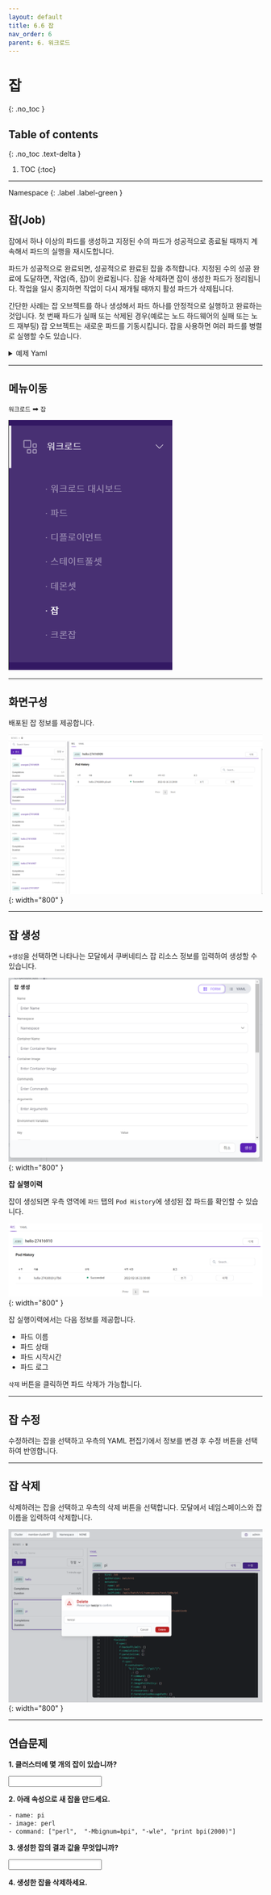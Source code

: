 ```yaml
---
layout: default
title: 6.6 잡
nav_order: 6
parent: 6. 워크로드
---
```


# 잡
{: .no_toc }

## Table of contents
{: .no_toc .text-delta }

1. TOC
{:toc}

---

<div class="code-example" markdown="1">
Namespace
{: .label .label-green }
</div>

## 잡(Job)
잡에서 하나 이상의 파드를 생성하고 지정된 수의 파드가 성공적으로 종료될 때까지 계속해서 파드의 실행을 재시도합니다. 

파드가 성공적으로 완료되면, 성공적으로 완료된 잡을 추적합니다. 지정된 수의 성공 완료에 도달하면, 작업(즉, 잡)이 완료됩니다. 잡을 삭제하면 잡이 생성한 파드가 정리됩니다. 작업을 일시 중지하면 작업이 다시 재개될 때까지 활성 파드가 삭제됩니다.

간단한 사례는 잡 오브젝트를 하나 생성해서 파드 하나를 안정적으로 실행하고 완료하는 것입니다. 첫 번째 파드가 실패 또는 삭제된 경우(예로는 노드 하드웨어의 실패 또는 노드 재부팅) 잡 오브젝트는 새로운 파드를 기동시킵니다.
잡을 사용하면 여러 파드를 병렬로 실행할 수도 있습니다.

<details>
<summary>예제 Yaml</summary>
  
{% highlight yaml %}

apiVersion: batch/v1
kind: Job
metadata:
  name: pi
spec:
  template:
    spec:
      containers:
      - name: pi
        image: perl
        command: ["perl",  "-Mbignum=bpi", "-wle", "print bpi(2000)"]
      restartPolicy: Never
  backoffLimit: 4

{% endhighlight %}
   
</details>


---

## 메뉴이동
`워크로드` ➡ `잡`

![wl-job.png](/assets/images/workload/wl-job.png)

---

## 화면구성

배포된 잡 정보를 제공합니다.

![wl-017.png](/assets/images/workload/wl-017.png){: width="800" }

---

## 잡 생성
`+생성`을 선택하면 나타나는 모달에서 쿠버네티스 잡 리소스 정보를 입력하여 생성할 수 있습니다.

![wl-018.png](/assets/images/workload/wl-018.png){: width="800" }


**잡 실행이력**

잡이 생성되면 우측 영역에 `파드` 탭의 `Pod History`에 생성된 잡 파드를 확인할 수 있습니다.

![wl-019.png](/assets/images/workload/wl-019.png){: width="800" }

잡 실행이력에서는 다음 정보를 제공합니다.

- 파드 이름
- 파드 상태
- 파드 시작시간
- 파드 로그

`삭제` 버튼을 클릭하면 파드 삭제가 가능합니다.

---

## 잡 수정
수정하려는 잡을 선택하고 우측의 YAML 편집기에서 정보를 변경 후 수정 버튼을 선택하여 반영합니다.

---

## 잡 삭제
삭제하려는 잡을 선택하고 우측의 삭제 버튼을 선택합니다.
모달에서 네임스페이스와 잡 이름을 입력하여 삭제합니다.

![job-delete.png](/assets/images/workload/job-delete.png){: width="800" }

---
## 연습문제

**1. 클러스터에 몇 개의 잡이 있습니까?**

<input />

**2. 아래 속성으로 새 잡을 만드세요.**

```
- name: pi
- image: perl
- command: ["perl",  "-Mbignum=bpi", "-wle", "print bpi(2000)"]
```

**3. 생성한 잡의 결과 값을 무엇입니까?**

<input />

**4. 생성한 잡을 삭제하세요.**